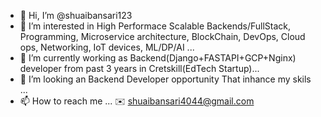 - 👋 Hi, I’m @shuaibansari123
- 👀 I’m interested in High Performace Scalable Backends/FullStack, Programming, Microservice architecture, BlockChain, DevOps, Cloud ops, Networking, IoT devices, ML/DP/AI ...
- 🌱 I’m currently working as Backend(Django+FASTAPI+GCP+Nginx) developer from past 3 years in Cretskill(EdTech Startup)...
- 💞️ I’m looking an Backend Developer opportunity That inhance my skils ...
- 📫 How to reach me ... ✉️ shuaibansari4044@gmail.com

<!---
shuaibansari123/shuaibansari123 is a ✨ special ✨ repository because its `README.md` (this file) appears on your GitHub profile.
You can click the Preview link to take a look at your changes.
--->
